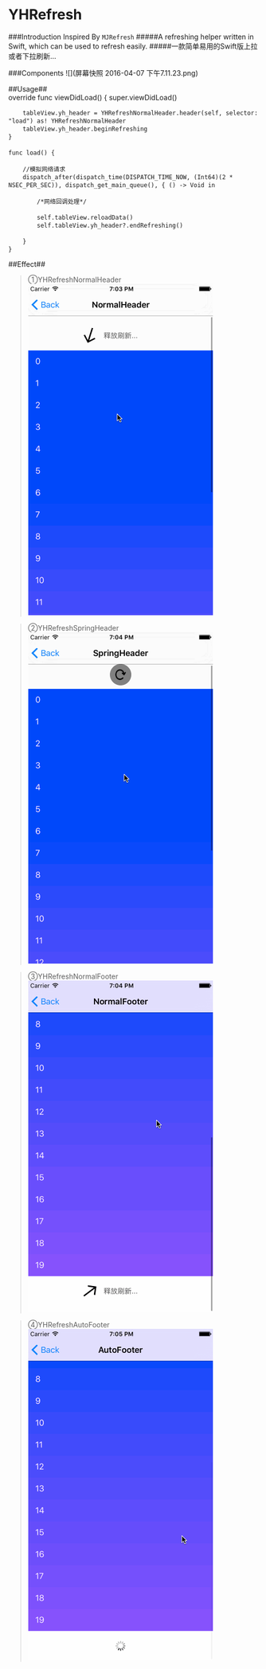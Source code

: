 # YHRefresh

###Introduction 
Inspired By `MJRefresh`
#####A refreshing helper written in Swift, which can be used to refresh easily.
#####一款简单易用的Swift版上拉或者下拉刷新...

###Components
![](屏幕快照 2016-04-07 下午7.11.23.png)
 
##Usage##   
    override func viewDidLoad() {
        super.viewDidLoad()
        
        tableView.yh_header = YHRefreshNormalHeader.header(self, selector: "load") as! YHRefreshNormalHeader
        tableView.yh_header.beginRefreshing
    }
    
    func load() {
        
        //模拟网络请求
        dispatch_after(dispatch_time(DISPATCH_TIME_NOW, (Int64)(2 * NSEC_PER_SEC)), dispatch_get_main_queue(), { () -> Void in
            
            /*网络回调处理*/
            
            self.tableView.reloadData()
            self.tableView.yh_header?.endRefreshing()
            
        }
    }

##Effect## 
>①YHRefreshNormalHeader
![](123.gif)

>②YHRefreshSpringHeader
![](234.gif)

>③YHRefreshNormalFooter
![](345.gif)

>④YHRefreshAutoFooter
![](456.gif)


